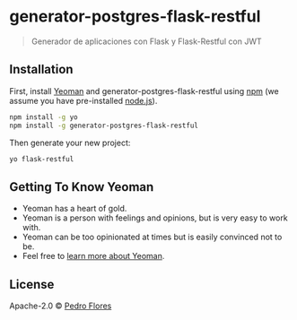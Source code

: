 # generator-postgres-flask-restful
> Generador de aplicaciones con Flask y Flask-Restful con JWT

## Installation

First, install [Yeoman](http://yeoman.io) and generator-postgres-flask-restful using [npm](https://www.npmjs.com/) (we assume you have pre-installed [node.js](https://nodejs.org/)).

```bash
npm install -g yo
npm install -g generator-postgres-flask-restful
```

Then generate your new project:

```bash
yo flask-restful
```

## Getting To Know Yeoman

 * Yeoman has a heart of gold.
 * Yeoman is a person with feelings and opinions, but is very easy to work with.
 * Yeoman can be too opinionated at times but is easily convinced not to be.
 * Feel free to [learn more about Yeoman](http://yeoman.io/).

## License

Apache-2.0 © [Pedro Flores](http://codelab.com.py)


[npm-image]: https://badge.fury.io/js/generator-postgres-flask-restful.svg
[npm-url]: https://npmjs.org/package/generator-postgres-flask-restful
[travis-image]: https://travis-ci.org/neowinx/generator-postgres-flask-restful.svg?branch=master
[travis-url]: https://travis-ci.org/neowinx/generator-postgres-flask-restful
[daviddm-image]: https://david-dm.org/neowinx/generator-postgres-flask-restful.svg?theme=shields.io
[daviddm-url]: https://david-dm.org/neowinx/generator-postgres-flask-restful
[coveralls-image]: https://coveralls.io/repos/neowinx/generator-postgres-flask-restful/badge.svg
[coveralls-url]: https://coveralls.io/r/neowinx/generator-postgres-flask-restful
